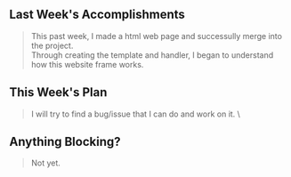 
## Last Week's Accomplishments


> This past week, I made a html web page and successully merge into the project.\
> Through creating the template and handler, I began to understand how this website frame works.


## This Week's Plan

> I will try to find a bug/issue that I can do and work on it. \



## Anything Blocking?

> Not yet.

